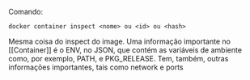 Comando:
```
docker container inspect <nome> ou <id> ou <hash>
```

Mesma coisa do inspect do image. Uma informação importante no [[Container]] é o ENV, no JSON, que contém as variáveis de ambiente como, por exemplo, PATH, e PKG_RELEASE. Tem, também, outras informações importantes, tais como network e ports